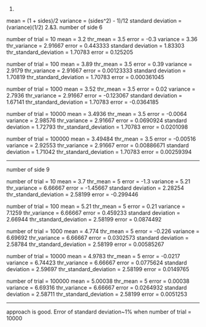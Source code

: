 1.
mean = (1 + sides)/2 variance = (sides^2) - 1)/12 standard deviation = (variance)(1/2)
2.&3.
number of side 6

number of trial = 10
mean = 3.2  thr_mean = 3.5  error = -0.3
variance = 3.36  thr_variance = 2.91667  error = 0.443333
standard deviation = 1.83303  thr_standard_deviation = 1.70783  error = 0.125205

number of trial = 100
mean = 3.89  thr_mean = 3.5  error = 0.39
variance = 2.9179  thr_variance = 2.91667  error = 0.00123333
standard deviation = 1.70819  thr_standard_deviation = 1.70783  error = 0.000361045

number of trial = 1000
mean = 3.52  thr_mean = 3.5  error = 0.02
variance = 2.7936  thr_variance = 2.91667  error = -0.123067
standard deviation = 1.67141  thr_standard_deviation = 1.70783  error = -0.0364185

number of trial = 10000
mean = 3.4936  thr_mean = 3.5  error = -0.0064
variance = 2.98576  thr_variance = 2.91667  error = 0.0690924
standard deviation = 1.72793  thr_standard_deviation = 1.70783  error = 0.0201098

number of trial = 100000
mean = 3.49484  thr_mean = 3.5  error = -0.00516
variance = 2.92553  thr_variance = 2.91667  error = 0.00886671
standard deviation = 1.71042  thr_standard_deviation = 1.70783  error = 0.00259394

-------------------------------------------------------------------------------------

number of side 9

number of trial = 10
mean = 3.7  thr_mean = 5  error = -1.3
variance = 5.21  thr_variance = 6.66667  error = -1.45667
standard deviation = 2.28254  thr_standard_deviation = 2.58199  error = -0.299446

number of trial = 100
mean = 5.21  thr_mean = 5  error = 0.21
variance = 7.1259  thr_variance = 6.66667  error = 0.459233
standard deviation = 2.66944  thr_standard_deviation = 2.58199  error = 0.0874492

number of trial = 1000
mean = 4.774  thr_mean = 5  error = -0.226
variance = 6.69692  thr_variance = 6.66667  error = 0.0302573
standard deviation = 2.58784  thr_standard_deviation = 2.58199  error = 0.00585267

number of trial = 10000
mean = 4.9783  thr_mean = 5  error = -0.0217
variance = 6.74423  thr_variance = 6.66667  error = 0.0775624
standard deviation = 2.59697  thr_standard_deviation = 2.58199  error = 0.0149765

number of trial = 100000
mean = 5.00038  thr_mean = 5  error = 0.00038
variance = 6.69316  thr_variance = 6.66667  error = 0.0264932
standard deviation = 2.58711  thr_standard_deviation = 2.58199  error = 0.0051253

-------------------------------------------------------------------------------------
approach is good. Error of standard deviation~1% when number of trial = 10000
